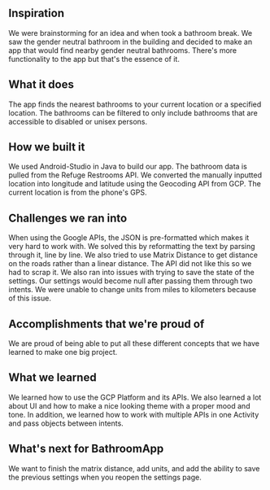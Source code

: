 ## Inspiration
We were brainstorming for an idea and when took a bathroom break. We saw the gender neutral bathroom in the building and decided to make an app that would find nearby gender neutral bathrooms. There's more functionality to the app but that's the essence of it.

## What it does
The app finds the nearest bathrooms to your current location or a specified location. The bathrooms can be filtered to only include bathrooms that are accessible to disabled or unisex persons.

## How we built it
We used Android-Studio in Java to build our app. The bathroom data is pulled from the Refuge Restrooms API. We converted the manually inputted location into longitude and latitude using the Geocoding API from GCP. The current location is from the phone's GPS.

## Challenges we ran into
When using the Google APIs, the JSON is pre-formatted which makes it very hard to work with. We solved this by reformatting the text by parsing through it, line by line. We also tried to use Matrix Distance to get distance on the roads rather than a linear distance. The API did not like this so we had to scrap it. We also ran into issues with trying to save the state of the settings. Our settings would become null after passing them through two intents. We were unable to change units from miles to kilometers because of this issue.

## Accomplishments that we're proud of
We are proud of being able to put all these different concepts that we have learned to make one big project. 

## What we learned
We learned how to use the GCP Platform and its APIs. We also learned a lot about UI and how to make a nice looking theme with a proper mood and tone. In addition, we learned how to work with multiple APIs in one Activity and pass objects between intents.

## What's next for BathroomApp
We want to finish the matrix distance, add units, and add the ability to save the previous settings when you reopen the settings page.
